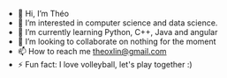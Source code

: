 - 👋 Hi, I’m Théo
- 👀 I’m interested in computer science and data science.
- 🌱 I’m currently learning Python, C++, Java and angular
- 💞️ I’m looking to collaborate on nothing for the moment
- 📫 How to reach me theoxlin@gmail.com
- ⚡ Fun fact: I love volleyball, let's play together :)

<!---
eothL/eothL is a ✨ special ✨ repository because its `README.md` (this file) appears on your GitHub profile.
You can click the Preview link to take a look at your changes.
--->
